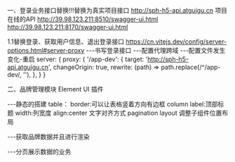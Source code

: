 一、登录业务接口替换!!!替换为真实项目接口
http://sph-h5-api.atguigu.cn
项目在线的API
http://39.98.123.211:8510/swagger-ui.html
http://39.98.123.211:8170/swagger-ui.html


1.1替换登录、获取用户信息、退出登录接口
https://cn.vitejs.dev/config/server-options.html#server-proxy
---书写登录接口
---配置代理跨域
---配置文件发生变化-重启
server: {
      proxy: {
        '/app-dev': {
          target: 'http://sph-h5-api.atguigu.cn',
          changeOrigin: true,
          rewrite: (path) => path.replace(/^\/app-dev/, ''),
        },
      }
}


二、品牌管理模块 Element UI 插件

---静态的搭建
table：
    border:可以让表格竖着方向有边框
column
    label:顶部标题
    width:列宽度
    align:center 文字对齐方式
pagination
 layout 调整子组件位置布局

---获取品牌数据并且进行渲染

---分页展示数据的业务

